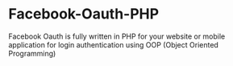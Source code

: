 # Facebook-Oauth-PHP
Facebook Oauth is fully written in PHP for your website or mobile application for login authentication using OOP (Object Oriented Programming)
